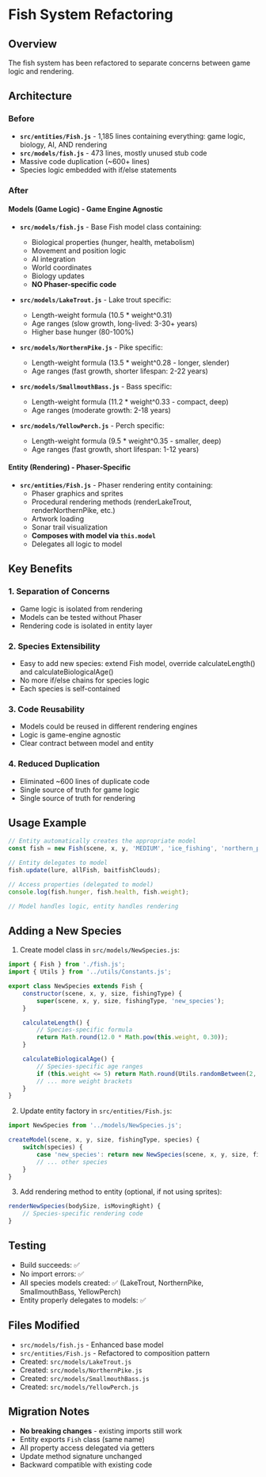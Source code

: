 # Fish System Refactoring

## Overview

The fish system has been refactored to separate concerns between game logic and rendering.

## Architecture

### Before
- **`src/entities/Fish.js`** - 1,185 lines containing everything: game logic, biology, AI, AND rendering
- **`src/models/fish.js`** - 473 lines, mostly unused stub code
- Massive code duplication (~600+ lines)
- Species logic embedded with if/else statements

### After

#### Models (Game Logic) - Game Engine Agnostic
- **`src/models/fish.js`** - Base Fish model class containing:
  - Biological properties (hunger, health, metabolism)
  - Movement and position logic
  - AI integration
  - World coordinates
  - Biology updates
  - **NO Phaser-specific code**

- **`src/models/LakeTrout.js`** - Lake trout specific:
  - Length-weight formula (10.5 * weight^0.31)
  - Age ranges (slow growth, long-lived: 3-30+ years)
  - Higher base hunger (80-100%)

- **`src/models/NorthernPike.js`** - Pike specific:
  - Length-weight formula (13.5 * weight^0.28 - longer, slender)
  - Age ranges (fast growth, shorter lifespan: 2-22 years)

- **`src/models/SmallmouthBass.js`** - Bass specific:
  - Length-weight formula (11.2 * weight^0.33 - compact, deep)
  - Age ranges (moderate growth: 2-18 years)

- **`src/models/YellowPerch.js`** - Perch specific:
  - Length-weight formula (9.5 * weight^0.35 - smaller, deep)
  - Age ranges (fast growth, short lifespan: 1-12 years)

#### Entity (Rendering) - Phaser-Specific
- **`src/entities/Fish.js`** - Phaser rendering entity containing:
  - Phaser graphics and sprites
  - Procedural rendering methods (renderLakeTrout, renderNorthernPike, etc.)
  - Artwork loading
  - Sonar trail visualization
  - **Composes with model via `this.model`**
  - Delegates all logic to model

## Key Benefits

### 1. **Separation of Concerns**
- Game logic is isolated from rendering
- Models can be tested without Phaser
- Rendering code is isolated in entity layer

### 2. **Species Extensibility**
- Easy to add new species: extend Fish model, override calculateLength() and calculateBiologicalAge()
- No more if/else chains for species logic
- Each species is self-contained

### 3. **Code Reusability**
- Models could be reused in different rendering engines
- Logic is game-engine agnostic
- Clear contract between model and entity

### 4. **Reduced Duplication**
- Eliminated ~600 lines of duplicate code
- Single source of truth for game logic
- Single source of truth for rendering

## Usage Example

```javascript
// Entity automatically creates the appropriate model
const fish = new Fish(scene, x, y, 'MEDIUM', 'ice_fishing', 'northern_pike');

// Entity delegates to model
fish.update(lure, allFish, baitfishClouds);

// Access properties (delegated to model)
console.log(fish.hunger, fish.health, fish.weight);

// Model handles logic, entity handles rendering
```

## Adding a New Species

1. Create model class in `src/models/NewSpecies.js`:
```javascript
import { Fish } from './fish.js';
import { Utils } from '../utils/Constants.js';

export class NewSpecies extends Fish {
    constructor(scene, x, y, size, fishingType) {
        super(scene, x, y, size, fishingType, 'new_species');
    }

    calculateLength() {
        // Species-specific formula
        return Math.round(12.0 * Math.pow(this.weight, 0.30));
    }

    calculateBiologicalAge() {
        // Species-specific age ranges
        if (this.weight <= 5) return Math.round(Utils.randomBetween(2, 5));
        // ... more weight brackets
    }
}
```

2. Update entity factory in `src/entities/Fish.js`:
```javascript
import NewSpecies from '../models/NewSpecies.js';

createModel(scene, x, y, size, fishingType, species) {
    switch(species) {
        case 'new_species': return new NewSpecies(scene, x, y, size, fishingType);
        // ... other species
    }
}
```

3. Add rendering method to entity (optional, if not using sprites):
```javascript
renderNewSpecies(bodySize, isMovingRight) {
    // Species-specific rendering code
}
```

## Testing

- Build succeeds: ✅
- No import errors: ✅
- All species models created: ✅ (LakeTrout, NorthernPike, SmallmouthBass, YellowPerch)
- Entity properly delegates to models: ✅

## Files Modified

- `src/models/fish.js` - Enhanced base model
- `src/entities/Fish.js` - Refactored to composition pattern
- Created: `src/models/LakeTrout.js`
- Created: `src/models/NorthernPike.js`
- Created: `src/models/SmallmouthBass.js`
- Created: `src/models/YellowPerch.js`

## Migration Notes

- **No breaking changes** - existing imports still work
- Entity exports `Fish` class (same name)
- All property access delegated via getters
- Update method signature unchanged
- Backward compatible with existing code
